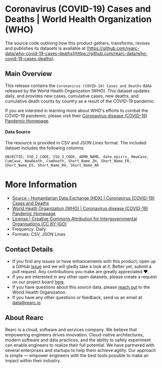 # Coronavirus (COVID-19) Cases and Deaths | World Health Organization (WHO)

The source code outlining how this product gathers, transforms, revises and publishes its datasets is available at [https://github.com/rearc-data/who-covid-19-cases-deaths](https://github.com/rearc-data/who-covid-19-cases-deaths).

## Main Overview
This release contains the `Coronavirus (COVID-19) Cases and Deaths` data released by the World Health Organization (WHO). This dataset updates daily, and provides new cases, cumulative cases, new deaths, and cumulative death counts by country as a result of the COVID-19 pandemic.

If you are intersted in learning more about WHO's efforts to combat the COVID-19 pandemic, please visit their [Coronavirus disease (COVID-19) Pandemic Homepage](https://www.who.int/emergencies/diseases/novel-coronavirus-2019).

#### Data Source
The resource is provided in CSV and JSON Lines format. The included dataset includes the following columns:

`OBJECTID, ISO_2_CODE, ISO_3_CODE, ADM0_NAME, date_epicrv, NewCase, CumCase, NewDeath, CumDeath, Short_Name_ZH, Short_Name_FR, Short_Name_ES, Short_Name_RU, Short_Name_AR`

# More Information
- [Source - Humanitarian Data Exchange (HDX) | Coronavirus (COVID-19) Cases and Deaths](https://data.humdata.org/dataset/coronavirus-covid-19-cases-and-deaths)
- [World Heath Organization (WHO) | Coronavirus disease (COVID-19) Pandemic Homepage](https://www.who.int/emergencies/diseases/novel-coronavirus-2019)
- [License | Creative Commons Attribution for Intergovernmental Organisations (CC BY-IGO)](https://creativecommons.org/licenses/by/3.0/igo/legalcode)
- Frequency: Daily
- Formats: CSV, JSON Lines

## Contact Details
- If you find any issues or have enhancements with this product, open up a GitHub [issue](https://github.com/rearc-data/who-covid-19-cases-deaths/issues) and we will gladly take a look at it. Better yet, submit a pull request. Any contributions you make are greatly appreciated :heart:.
- If you are interested in any other open datasets, please create a request on our project board [here](https://github.com/rearc-data/covid-datasets-aws-data-exchange/projects/1).
- If you have questions about this source data, please [reach out](https://www.who.int/about/who-we-are/contact-us) to the World Health Organization.
- If you have any other questions or feedback, send us an email at data@rearc.io.

## About Rearc
Rearc is a cloud, software and services company. We believe that empowering engineers drives innovation. Cloud-native architectures, modern software and data practices, and the ability to safely experiment can enable engineers to realize their full potential. We have partnered with several enterprises and startups to help them achieve agility. Our approach is simple — empower engineers with the best tools possible to make an impact within their industry.